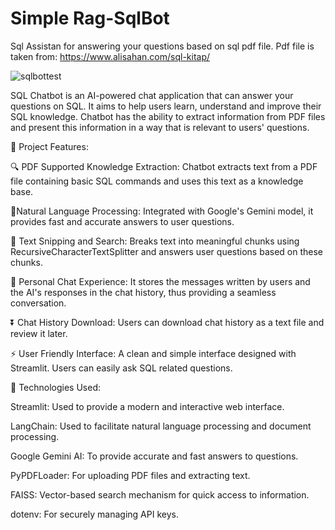 # Simple Rag-SqlBot
Sql Assistan for answering your questions based on sql pdf file. Pdf file is taken from: https://www.alisahan.com/sql-kitap/

![sqlbottest](https://github.com/user-attachments/assets/5621cc68-7644-4fa1-b925-3440f724d819)


SQL Chatbot is an AI-powered chat application that can answer your questions on SQL. It aims to help users learn, understand and improve their SQL knowledge. Chatbot has the ability to extract information from PDF files and present this information in a way that is relevant to users' questions.

🚀 Project Features:

🔍 PDF Supported Knowledge Extraction:
Chatbot extracts text from a PDF file containing basic SQL commands and uses this text as a knowledge base.

🧠Natural Language Processing:
Integrated with Google's Gemini model, it provides fast and accurate answers to user questions.

📖 Text Snipping and Search:
Breaks text into meaningful chunks using RecursiveCharacterTextSplitter and answers user questions based on these chunks.

💬 Personal Chat Experience:
It stores the messages written by users and the AI's responses in the chat history, thus providing a seamless conversation.

⏬ Chat History Download:
Users can download chat history as a text file and review it later.

⚡ User Friendly Interface:
A clean and simple interface designed with Streamlit. Users can easily ask SQL related questions.

🔧 Technologies Used:

Streamlit: Used to provide a modern and interactive web interface.

LangChain: Used to facilitate natural language processing and document processing.

Google Gemini AI: To provide accurate and fast answers to questions.

PyPDFLoader: For uploading PDF files and extracting text.

FAISS: Vector-based search mechanism for quick access to information.

dotenv: For securely managing API keys.
